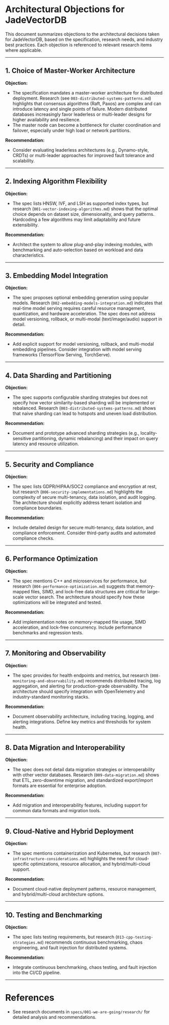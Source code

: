 # Architectural Objections for JadeVectorDB

This document summarizes objections to the architectural decisions taken for JadeVectorDB, based on the specification, research needs, and industry best practices. Each objection is referenced to relevant research items where applicable.

---

## 1. Choice of Master-Worker Architecture

**Objection:**
- The specification mandates a master-worker architecture for distributed deployment. Research (see `003-distributed-systems-patterns.md`) highlights that consensus algorithms (Raft, Paxos) are complex and can introduce latency and single points of failure. Modern distributed databases increasingly favor leaderless or multi-leader designs for higher availability and resilience.
- The master node can become a bottleneck for cluster coordination and failover, especially under high load or network partitions.

**Recommendation:**
- Consider evaluating leaderless architectures (e.g., Dynamo-style, CRDTs) or multi-leader approaches for improved fault tolerance and scalability.

---

## 2. Indexing Algorithm Flexibility

**Objection:**
- The spec lists HNSW, IVF, and LSH as supported index types, but research (`001-vector-indexing-algorithms.md`) shows that the optimal choice depends on dataset size, dimensionality, and query patterns. Hardcoding a few algorithms may limit adaptability and future extensibility.

**Recommendation:**
- Architect the system to allow plug-and-play indexing modules, with benchmarking and auto-selection based on workload and data characteristics.

---

## 3. Embedding Model Integration

**Objection:**
- The spec proposes optional embedding generation using popular models. Research (`002-embedding-models-integration.md`) indicates that real-time model serving requires careful resource management, quantization, and hardware acceleration. The spec does not address model versioning, rollback, or multi-modal (text/image/audio) support in detail.

**Recommendation:**
- Add explicit support for model versioning, rollback, and multi-modal embedding pipelines. Consider integration with model serving frameworks (TensorFlow Serving, TorchServe).

---

## 4. Data Sharding and Partitioning

**Objection:**
- The spec supports configurable sharding strategies but does not specify how vector similarity-based sharding will be implemented or rebalanced. Research (`003-distributed-systems-patterns.md`) shows that naive sharding can lead to hotspots and uneven load distribution.

**Recommendation:**
- Document and prototype advanced sharding strategies (e.g., locality-sensitive partitioning, dynamic rebalancing) and their impact on query latency and resource utilization.

---

## 5. Security and Compliance

**Objection:**
- The spec lists GDPR/HIPAA/SOC2 compliance and encryption at rest, but research (`006-security-implementations.md`) highlights the complexity of secure multi-tenancy, data isolation, and audit logging. The architecture should explicitly address tenant isolation and compliance boundaries.

**Recommendation:**
- Include detailed design for secure multi-tenancy, data isolation, and compliance enforcement. Consider third-party audits and automated compliance checks.

---

## 6. Performance Optimization

**Objection:**
- The spec mentions C++ and microservices for performance, but research (`004-performance-optimization.md`) suggests that memory-mapped files, SIMD, and lock-free data structures are critical for large-scale vector search. The architecture should specify how these optimizations will be integrated and tested.

**Recommendation:**
- Add implementation notes on memory-mapped file usage, SIMD acceleration, and lock-free concurrency. Include performance benchmarks and regression tests.

---

## 7. Monitoring and Observability

**Objection:**
- The spec provides for health endpoints and metrics, but research (`008-monitoring-and-observability.md`) recommends distributed tracing, log aggregation, and alerting for production-grade observability. The architecture should specify integration with OpenTelemetry and industry-standard monitoring stacks.

**Recommendation:**
- Document observability architecture, including tracing, logging, and alerting integrations. Define key metrics and thresholds for system health.

---

## 8. Data Migration and Interoperability

**Objection:**
- The spec does not detail data migration strategies or interoperability with other vector databases. Research (`009-data-migration.md`) shows that ETL, zero-downtime migration, and standardized export/import formats are essential for enterprise adoption.

**Recommendation:**
- Add migration and interoperability features, including support for common data formats and migration tools.

---

## 9. Cloud-Native and Hybrid Deployment

**Objection:**
- The spec mentions containerization and Kubernetes, but research (`007-infrastructure-considerations.md`) highlights the need for cloud-specific optimizations, resource allocation, and hybrid/multi-cloud support.

**Recommendation:**
- Document cloud-native deployment patterns, resource management, and hybrid/multi-cloud architecture options.

---

## 10. Testing and Benchmarking

**Objection:**
- The spec lists testing requirements, but research (`013-cpp-testing-strategies.md`) recommends continuous benchmarking, chaos engineering, and fault injection for distributed systems.

**Recommendation:**
- Integrate continuous benchmarking, chaos testing, and fault injection into the CI/CD pipeline.

---

# References
- See research documents in `specs/001-we-are-going/research/` for detailed analysis and recommendations.
